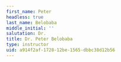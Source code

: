 ```yaml
---
first_name: Peter
headless: true
last_name: Belobaba
middle_initial: ''
salutation: Dr.
title: Dr. Peter Belobaba
type: instructor
uid: a914f2af-1728-12be-1565-dbbc38d12b56
---
```

